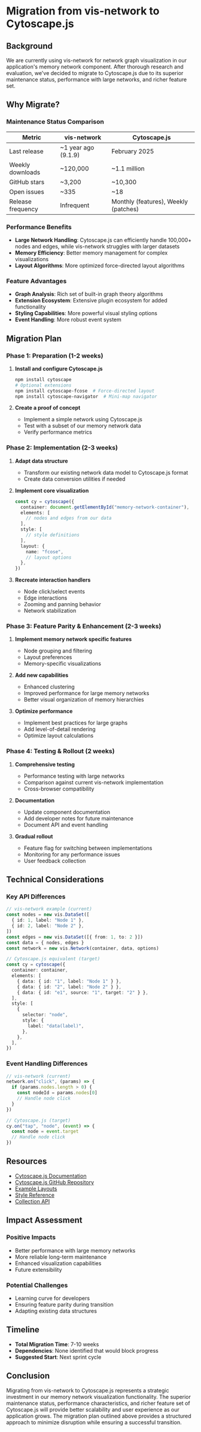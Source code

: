 # Migration from vis-network to Cytoscape.js

## Background

We are currently using vis-network for network graph visualization in our application's memory network component. After thorough research and evaluation, we've decided to migrate to Cytoscape.js due to its superior maintenance status, performance with large networks, and richer feature set.

## Why Migrate?

### Maintenance Status Comparison

| Metric            | vis-network         | Cytoscape.js                         |
| ----------------- | ------------------- | ------------------------------------ |
| Last release      | ~1 year ago (9.1.9) | February 2025                        |
| Weekly downloads  | ~120,000            | ~1.1 million                         |
| GitHub stars      | ~3,200              | ~10,300                              |
| Open issues       | ~335                | ~18                                  |
| Release frequency | Infrequent          | Monthly (features), Weekly (patches) |

### Performance Benefits

- **Large Network Handling**: Cytoscape.js can efficiently handle 100,000+ nodes and edges, while vis-network struggles with larger datasets
- **Memory Efficiency**: Better memory management for complex visualizations
- **Layout Algorithms**: More optimized force-directed layout algorithms

### Feature Advantages

- **Graph Analysis**: Rich set of built-in graph theory algorithms
- **Extension Ecosystem**: Extensive plugin ecosystem for added functionality
- **Styling Capabilities**: More powerful visual styling options
- **Event Handling**: More robust event system

## Migration Plan

### Phase 1: Preparation (1-2 weeks)

1. **Install and configure Cytoscape.js**

   ```bash
   npm install cytoscape
   # Optional extensions
   npm install cytoscape-fcose  # Force-directed layout
   npm install cytoscape-navigator  # Mini-map navigator
   ```

2. **Create a proof of concept**
   - Implement a simple network using Cytoscape.js
   - Test with a subset of our memory network data
   - Verify performance metrics

### Phase 2: Implementation (2-3 weeks)

1. **Adapt data structure**
   - Transform our existing network data model to Cytoscape.js format
   - Create data conversion utilities if needed

2. **Implement core visualization**

   ```typescript
   const cy = cytoscape({
     container: document.getElementById("memory-network-container"),
     elements: [
       // nodes and edges from our data
     ],
     style: [
       // style definitions
     ],
     layout: {
       name: "fcose",
       // layout options
     },
   })
   ```

3. **Recreate interaction handlers**
   - Node click/select events
   - Edge interactions
   - Zooming and panning behavior
   - Network stabilization

### Phase 3: Feature Parity & Enhancement (2-3 weeks)

1. **Implement memory network specific features**
   - Node grouping and filtering
   - Layout preferences
   - Memory-specific visualizations

2. **Add new capabilities**
   - Enhanced clustering
   - Improved performance for large memory networks
   - Better visual organization of memory hierarchies

3. **Optimize performance**
   - Implement best practices for large graphs
   - Add level-of-detail rendering
   - Optimize layout calculations

### Phase 4: Testing & Rollout (2 weeks)

1. **Comprehensive testing**
   - Performance testing with large networks
   - Comparison against current vis-network implementation
   - Cross-browser compatibility

2. **Documentation**
   - Update component documentation
   - Add developer notes for future maintenance
   - Document API and event handling

3. **Gradual rollout**
   - Feature flag for switching between implementations
   - Monitoring for any performance issues
   - User feedback collection

## Technical Considerations

### Key API Differences

```typescript
// vis-network example (current)
const nodes = new vis.DataSet([
  { id: 1, label: "Node 1" },
  { id: 2, label: "Node 2" },
])
const edges = new vis.DataSet([{ from: 1, to: 2 }])
const data = { nodes, edges }
const network = new vis.Network(container, data, options)

// Cytoscape.js equivalent (target)
const cy = cytoscape({
  container: container,
  elements: [
    { data: { id: "1", label: "Node 1" } },
    { data: { id: "2", label: "Node 2" } },
    { data: { id: "e1", source: "1", target: "2" } },
  ],
  style: [
    {
      selector: "node",
      style: {
        label: "data(label)",
      },
    },
  ],
})
```

### Event Handling Differences

```typescript
// vis-network (current)
network.on("click", (params) => {
  if (params.nodes.length > 0) {
    const nodeId = params.nodes[0]
    // Handle node click
  }
})

// Cytoscape.js (target)
cy.on("tap", "node", (event) => {
  const node = event.target
  // Handle node click
})
```

## Resources

- [Cytoscape.js Documentation](https://js.cytoscape.org/)
- [Cytoscape.js GitHub Repository](https://github.com/cytoscape/cytoscape.js)
- [Example Layouts](https://js.cytoscape.org/demos/layouts/)
- [Style Reference](https://js.cytoscape.org/demos/style/)
- [Collection API](https://js.cytoscape.org/demos/collection-api/)

## Impact Assessment

### Positive Impacts

- Better performance with large memory networks
- More reliable long-term maintenance
- Enhanced visualization capabilities
- Future extensibility

### Potential Challenges

- Learning curve for developers
- Ensuring feature parity during transition
- Adapting existing data structures

## Timeline

- **Total Migration Time**: 7-10 weeks
- **Dependencies**: None identified that would block progress
- **Suggested Start**: Next sprint cycle

## Conclusion

Migrating from vis-network to Cytoscape.js represents a strategic investment in our memory network visualization functionality. The superior maintenance status, performance characteristics, and richer feature set of Cytoscape.js will provide better scalability and user experience as our application grows. The migration plan outlined above provides a structured approach to minimize disruption while ensuring a successful transition.
